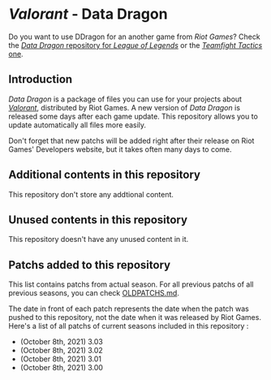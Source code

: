 # _Valorant_ - Data Dragon

Do you want to use DDragon for an another game from _Riot Games_? Check the [_Data Dragon_ repository for _League of Legends_](https://github.com/InFinity54/LoL_DDragon) or the [_Teamfight Tactics_ one](https://github.com/InFinity54/TFT_DDragon).

## Introduction
_Data Dragon_ is a package of files you can use for your projects about [_Valorant_](https://playvalorant.com), distributed by Riot Games. A new version of _Data Dragon_ is released some days after each game update. This repository allows you to update automatically all files more easily.

Don't forget that new patchs will be added right after their release on Riot Games' Developers website, but it takes often many days to come.

## Additional contents in this repository
This repository don't store any addtional content.

## Unused contents in this repository
This repository doesn't have any unused content in it.

## Patchs added to this repository
This list contains patchs from actual season. For all previous patchs of all previous seasons, you can check [OLDPATCHS.md](OLDPATCHS.md).

The date in front of each patch represents the date when the patch was pushed to this repository, not the date when it was released by Riot Games. Here's a list of all patchs of current seasons included in this repository :

- (October 8th, 2021) 3.03
- (October 8th, 2021) 3.02
- (October 8th, 2021) 3.01
- (October 8th, 2021) 3.00